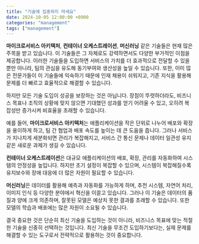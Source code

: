 ```yaml
---
title: "기술에 집중하지 마세요"
date: 2024-10-05 12:00:00 +0900
categories: "management"
tags: ["management"]
---
```


**마이크로서비스 아키텍처**, **컨테이너 오케스트레이션**, **머신러닝** 같은 기술들은 현재 많은 주목을 받고 있습니다. 이 기술들은 그 자체로도 강력하면서도 다양한 부가적인 이점을 제공합니다. 이러한 기술들을 도입하면 서비스의 가치를 더 효과적으로 전달할 수 있을 뿐만 아니라, 팀의 관심을 유도해 동기부여와 생산성을 높일 수 있습니다. 또한, 이미 많은 전문가들이 이 기술들에 익숙하기 때문에 인재 채용이 쉬워지고, 기존 지식을 활용해 문제를 더 빠르고 효율적으로 해결할 수 있습니다.

하지만 모든 기술 도입이 성공을 보장하는 것은 아닙니다. 장점이 뚜렷하더라도, 비즈니스 목표나 조직의 상황에 맞지 않으면 기대했던 성과를 얻기 어려울 수 있고, 오히려 복잡성만 증가시켜 비효율을 초래할 수 있습니다.

예를 들어, **마이크로서비스 아키텍처**는 애플리케이션을 작은 단위로 나누어 배포와 확장을 용이하게 하고, 팀 간 협업과 배포 속도를 높이는 데 큰 도움을 줍니다. 그러나 서비스가 지나치게 세분화되면 관리가 복잡해지고, 서비스 간 통신 문제나 데이터 일관성 유지 같은 새로운 과제가 생길 수 있습니다.

**컨테이너 오케스트레이션**은 대규모 애플리케이션의 배포, 확장, 관리를 자동화하여 시스템의 안정성을 높입니다. 하지만 초기 설정이 복잡할 수 있으며, 시스템이 복잡해질수록 유지보수와 장애 대응에 더 많은 자원이 필요할 수 있습니다.

**머신러닝**은 데이터를 활용해 예측과 자동화를 가능하게 하며, 추천 시스템, 자연어 처리, 이미지 인식 등 다양한 분야에서 혁신을 이끌고 있습니다. 그러나 이 기술은 데이터의 품질과 양에 크게 의존하며, 잘못된 모델은 예상치 못한 결과를 초래할 수 있습니다. 또한 모델의 학습과 배포에는 많은 자원이 소요될 수 있습니다.

결국 중요한 것은 단순히 최신 기술을 도입하는 것이 아니라, 비즈니스 목표에 맞는 적절한 기술을 신중히 선택하는 것입니다. 최신 기술을 무조건 도입하기보다는, 실제 문제를 해결할 수 있는 도구로서 전략적으로 활용하는 것이 중요합니다.
